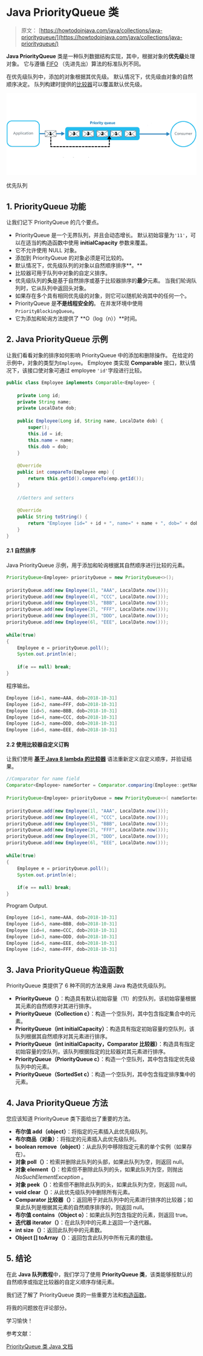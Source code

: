 # Java PriorityQueue 类

> 原文： [https://howtodoinjava.com/java/collections/java-priorityqueue/](https://howtodoinjava.com/java/collections/java-priorityqueue/)

**Java PriorityQueue** 类是一种队列数据结构实现，其中，根据对象的**优先级**处理对象。 它与遵循 [FIFO](https://en.wikipedia.org/wiki/FIFO_(computing_and_electronics)) （先进先出）算法的标准队列不同。

在优先级队列中，添加的对象根据其优先级。 默认情况下，优先级由对象的自然顺序决定。 队列构建时提供的[比较器](https://howtodoinjava.com/java/collections/java-comparator/)可以覆盖默认优先级。

![Priority Queue](img/8f3b73b14504b97b5ea69e2f4d058005.png)

优先队列

## 1\. PriorityQueue 功能

让我们记下 PriorityQueue 的几个要点。

*   PriorityQueue 是一个无界队列，并且会动态增长。 默认初始容量为`'11'`，可以在适当的构造函数中使用 **initialCapacity** 参数来覆盖。
*   它不允许使用 NULL 对象。
*   添加到 PriorityQueue 的对象必须是可比较的。
*   默认情况下，优先级队列的对象以自然顺序排序**。**
*   比较器可用于队列中对象的自定义排序。
*   优先级队列的**头**是基于自然排序或基于比较器排序的**最少**元素。 当我们轮询队列时，它从队列中返回头对象。
*   如果存在多个具有相同优先级的对象，则它可以随机轮询其中的任何一个。
*   PriorityQueue 是**不是线程安全的**。 在并发环境中使用`PriorityBlockingQueue`。
*   它为添加和轮询方法提供了 **O（log（n））**时间。

## 2\. Java PriorityQueue 示例

让我们看看对象的排序如何影响 PriorityQueue 中的添加和删除操作。 在给定的示例中，对象的类型为`Employee`。 Employee 类实现 **Comparable** 接口，默认情况下，该接口使对象可通过 employee `'id'`字段进行比较。

```java
public class Employee implements Comparable<Employee> {

    private Long id;
    private String name;
    private LocalDate dob;

    public Employee(Long id, String name, LocalDate dob) {
        super();
        this.id = id;
        this.name = name;
        this.dob = dob;
    }

    @Override
    public int compareTo(Employee emp) {
        return this.getId().compareTo(emp.getId());
    }

    //Getters and setters

    @Override
    public String toString() {
        return "Employee [id=" + id + ", name=" + name + ", dob=" + dob + "]";
    }
}

```

#### 2.1 自然排序

Java PriorityQueue 示例，用于添加和轮询根据其自然顺序进行比较的元素。

```java
PriorityQueue<Employee> priorityQueue = new PriorityQueue<>();

priorityQueue.add(new Employee(1l, "AAA", LocalDate.now()));
priorityQueue.add(new Employee(4l, "CCC", LocalDate.now()));
priorityQueue.add(new Employee(5l, "BBB", LocalDate.now()));
priorityQueue.add(new Employee(2l, "FFF", LocalDate.now()));
priorityQueue.add(new Employee(3l, "DDD", LocalDate.now()));
priorityQueue.add(new Employee(6l, "EEE", LocalDate.now()));

while(true) 
{
    Employee e = priorityQueue.poll();
    System.out.println(e);

    if(e == null) break;
}

```

程序输出。

```java
Employee [id=1, name=AAA, dob=2018-10-31]
Employee [id=2, name=FFF, dob=2018-10-31]
Employee [id=5, name=BBB, dob=2018-10-31]
Employee [id=4, name=CCC, dob=2018-10-31]
Employee [id=3, name=DDD, dob=2018-10-31]
Employee [id=6, name=EEE, dob=2018-10-31]

```

#### 2.2 使用比较器自定义订购

让我们使用 [**基于 Java 8 lambda 的比较器**](https://howtodoinjava.com/java8/using-comparator-becomes-easier-with-lambda-expressions-java-8/) 语法重新定义自定义顺序，并验证结果。

```java
//Comparator for name field
Comparator<Employee> nameSorter = Comparator.comparing(Employee::getName);

PriorityQueue<Employee> priorityQueue = new PriorityQueue<>( nameSorter );

priorityQueue.add(new Employee(1l, "AAA", LocalDate.now()));
priorityQueue.add(new Employee(4l, "CCC", LocalDate.now()));
priorityQueue.add(new Employee(5l, "BBB", LocalDate.now()));
priorityQueue.add(new Employee(2l, "FFF", LocalDate.now()));
priorityQueue.add(new Employee(3l, "DDD", LocalDate.now()));
priorityQueue.add(new Employee(6l, "EEE", LocalDate.now()));

while(true) 
{
    Employee e = priorityQueue.poll();
    System.out.println(e);

    if(e == null) break;
}

```

Program Output.

```java
Employee [id=1, name=AAA, dob=2018-10-31]
Employee [id=5, name=BBB, dob=2018-10-31]
Employee [id=4, name=CCC, dob=2018-10-31]
Employee [id=3, name=DDD, dob=2018-10-31]
Employee [id=6, name=EEE, dob=2018-10-31]
Employee [id=2, name=FFF, dob=2018-10-31]

```

## 3\. Java PriorityQueue 构造函数

PriorityQueue 类提供了 6 种不同的方法来用 Java 构造优先级队列。

*   **PriorityQueue（）**：构造具有默认初始容量（11）的空队列，该初始容量根据其元素的自然顺序对其进行排序。
*   **PriorityQueue（Collection c）**：构造一个空队列，其中包含指定集合中的元素。
*   **PriorityQueue（int initialCapacity）**：构造具有指定初始容量的空队列，该队列根据其自然顺序对其元素进行排序。
*   **PriorityQueue（int initialCapacity，Comparator 比较器）**：构造具有指定初始容量的空队列，该队列根据指定的比较器对其元素进行排序。
*   **PriorityQueue（PriorityQueue c）**：构造一个空队列，其中包含指定优先级队列中的元素。
*   **PriorityQueue（SortedSet c）**：构造一个空队列，其中包含指定排序集中的元素。

## 4\. Java PriorityQueue 方法

您应该知道 PriorityQueue 类下面给出了重要的方法。

*   **布尔值 add（object）**：将指定的元素插入此优先级队列。
*   **布尔商品（对象）**：将指定的元素插入此优先级队列。
*   **boolean remove（object）**：从此队列中移除指定元素的单个实例（如果存在）。
*   **对象 poll（）**：检索并删除此队列的头部，如果此队列为空，则返回 null。
*   **对象 element（）**：检索但不删除此队列的头，如果此队列为空，则抛出 *NoSuchElementException* 。
*   **对象 peek（）**：检索但不删除此队列的头，如果此队列为空，则返回 null。
*   **void clear（）**：从此优先级队列中删除所有元素。
*   **Comparator 比较器（）**：返回用于对此队列中的元素进行排序的比较器；如果此队列是根据其元素的自然顺序排序的，则返回 null。
*   **布尔值 contains（Object o）**：如果此队列包含指定的元素，则返回 true。
*   **迭代器 iterator（）**：在此队列中的元素上返回一个迭代器。
*   **int size（）**：返回此队列中的元素数。
*   **Object [] toArray（）**：返回包含此队列中所有元素的数组。

## 5\. 结论

在此 **Java 队列教程**中，我们学习了使用 **PriorityQueue 类**，该类能够按默认的自然顺序或指定比较器的自定义顺序存储元素。

我们还了解了 PriorityQueue 类的一些重要方法和[构造函数](https://howtodoinjava.com/oops/java-constructors/)。

将我的问题放在评论部分。

学习愉快！

参考文献：

[PriorityQueue 类 Java 文档](https://docs.oracle.com/javase/8/docs/api/java/util/PriorityQueue.html)